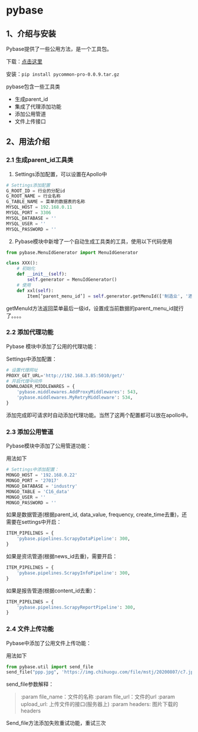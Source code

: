 # pybase

## 1、介绍与安装

Pybase提供了一些公用方法，是一个工具包。

下载：[点击这里](../file/pycommon-pro-0.0.9.tar.gz)

安装：`pip install pycommon-pro-0.0.9.tar.gz`

pybase包含一些工具类

- 生成parent_id
- 集成了代理添加功能
- 添加公用管道
- 文件上传接口


## 2、用法介绍

### 2.1 生成parent_id工具类

1. Settings添加配置，可以设置在Apollo中

```python
# Settings添加配置
G_ROOT_ID = 行业的分配id
G_ROOT_NAME = 行业名称
G_TABLE_NAME = 菜单的数据表的名称
MYSQL_HOST = 192.168.0.11
MYSQL_PORT = 3306
MYSQL_DATABASE = ''
MYSQL_USER = ''
MYSQL_PASSWORD = ''
```

2. Pybase模块中新增了一个自动生成工具类的工具，使用以下代码使用

```python
from pybase.MenuIdGenerator import MenuIdGenerator

class XXX():
    # 初始化
    def __init__(self):
        self.generator = MenuIdGenerator()
    # 使用
    def xxl(self):
        Item[‘parent_menu_id’] = self.generator.getMenuId(['制造业', '酒、饮料和精制茶制造业', 'xxxx'])
```

getMenuId方法返回菜单最后一级id，设置成当前数据的parent_menu_id就行了。。。。

### 2.2 添加代理功能

Pybase 模块中添加了公用的代理功能：

Settings中添加配置：

```python
# 设置代理网址
PROXY_GET_URL='http://192.168.3.85:5010/get/'
# 开启代理中间件
DOWNLOADER_MIDDLEWARES = {
    'pybase.middlewares.AddProxyMiddlewares': 543,
    'pybase.middlewares.MyRetryMiddleware': 534,
}
```

添加完成即可请求时自动添加代理功能。当然了这两个配置都可以放在apollo中。

### 2.3 添加公用管道

Pybase模块中添加了公用管道功能：

用法如下

```python
# Settings中添加配置：
MONGO_HOST = '192.168.0.22'
MONGO_PORT = '27017'
MONGO_DATABASE = 'industry'
MONGO_TABLE = 'C16_data'
MONGO_USER = ''
MONGO_PASSWORD = ''
```

如果是数据管道(根据parent_id, data_value, frequency, create_time去重)，还需要在settings中开启：

```python
ITEM_PIPELINES = {
    'pybase.pipelines.ScrapyDataPipeline': 300,
}
```

如果是资讯管道(根据news_id去重)，需要开启：

```python
ITEM_PIPELINES = {
    'pybase.pipelines.ScrapyInfoPipeline': 300,
}
```

如果是报告管道(根据content_id去重)：

```python
ITEM_PIPELINES = {
    'pybase.pipelines.ScrapyReportPipeline': 300,
}
```

### 2.4 文件上传功能

Pybase中添加了公用文件上传功能：

用法如下

```python
from pybase.util import send_file
send_file("ppp.jpg", 'https://img.chihuogu.com/file/mstj/20200807/c7.jpg', "http://192.168.3.85:8500/file/upload/spidername")
```

send_file参数解释：

> :param file_name：文件的名称
> :param file_url：文件的url
> :param upload_url: 上传文件的接口(服务器上)
> :param headers: 图片下载的headers 

Send_file方法添加失败重试功能，重试三次